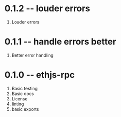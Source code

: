 # 0.1.2 -- louder errors

1. Louder errors

# 0.1.1 -- handle errors better

1. Better error handling

# 0.1.0 -- ethjs-rpc

1. Basic testing
2. Basic docs
3. License
4. linting
5. basic exports
